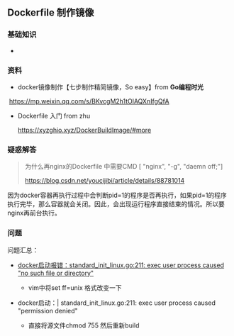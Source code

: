 ## Dockerfile 制作镜像





### 基础知识



- 









###  资料



- docker镜像制作【七步制作精简镜像，So easy】from  **Go编程时光**

​	https://mp.weixin.qq.com/s/BKvcgM2h1tOlAQXnIfgQfA



- Dockerfile 入门 from zhu

  https://xyzghio.xyz/DockerBuildImage/#more



### 疑惑解答



> 为什么再nginx的Dockerfile 中需要CMD [ "nginx", "-g", "daemn off;"]
>
> https://blog.csdn.net/youcijibi/article/details/88781014

​	因为docker容器再执行过程中会判断pid=1的程序是否再执行，如果pid=1的程序执行完毕，那么容器就会关闭。因此，会出现运行程序直接结束的情况。所以要nginx再前台执行。









### 问题



问题汇总：

- [docker启动报错：standard_init_linux.go:211: exec user process caused "no such file or directory"](https://blog.csdn.net/feinifi/article/details/102910715)
  - vim中将set ff=unix 格式改变一下

- docker启动：| standard_init_linux.go:211: exec user process caused "permission denied"
  - 直接将源文件chmod 755 然后重新build